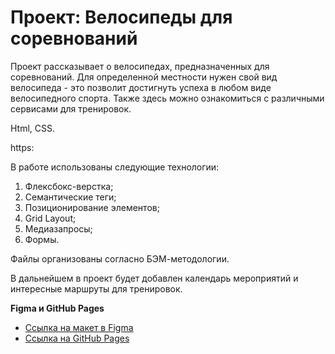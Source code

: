 # Проект: Велосипеды для соревнований

Проект рассказывает о велосипедах, предназначенных для соревнований. Для определенной местности нужен свой вид велосипеда - это позволит достигнуть успеха в любом виде велосипедного спорта. Также здесь можно ознакомиться с различными сервисами для тренировок.

Html, CSS.

https:


В работе использованы следующие технологии:

1. Флексбокс-верстка;
2. Семантические теги;
3. Позиционирование элементов;
4. Grid Layout;
5. Медиазапросы;
6. Формы.

Файлы организованы согласно БЭМ-методологии.

В дальнейшем в проект будет добавлен календарь мероприятий и интересные маршруты для тренировок.

**Figma и GitHub Pages**

* [Ссылка на макет в Figma](https://www.figma.com/file/6HyXMeDsBXkXfg7sMfMZnx/Sprint-3-competitions-bikes?node-id=2%3A7)
* [Ссылка на GitHub Pages](https://lilsem.github.io/competitions-bikes/)